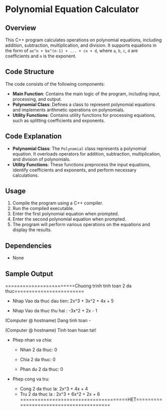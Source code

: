 # Polynomial Equation Calculator

## Overview

This C++ program calculates operations on polynomial equations, including addition, subtraction, multiplication, and division. It supports equations in the form of `ax^n + bx^(n-1) + ... + cx + d`, where `a`, `b`, `c`, `d` are coefficients and `n` is the exponent.

## Code Structure

The code consists of the following components:

- **Main Function**: Contains the main logic of the program, including input, processing, and output.
- **Polynomial Class**: Defines a class to represent polynomial equations and implements arithmetic operations on polynomials.
- **Utility Functions**: Contains utility functions for processing equations, such as splitting coefficients and exponents.

## Code Explanation

- **Polynomial Class**: The `Polynomial` class represents a polynomial equation. It overloads operators for addition, subtraction, multiplication, and division of polynomials.
- **Utility Functions**: These functions preprocess the input equations, identify coefficients and exponents, and perform necessary calculations.

## Usage

1. Compile the program using a C++ compiler.
2. Run the compiled executable.
3. Enter the first polynomial equation when prompted.
4. Enter the second polynomial equation when prompted.
5. The program will perform various operations on the equations and display the results.

## Dependencies

- None

## Sample Output
========================Chuong trinh tinh toan 2 da thuc========================
+ Nhap Vao da thuc dau tien:  2x^3 + 3x^2 + 4x + 5

+ Nhap Vao da thuc thu hai :  -3x^2 + 2x - 1

(Computer @ hostname) Dang tinh toan -

(Computer @ hostname) Tinh toan hoan tat!

+ Phep nhan va chia:

     - Nhan 2 da thuc:     0

     - Chia 2 da thuc:     0

     - Phan du 2 da thuc:  0

+ Phep cong va tru:

     - Cong 2 da thuc la:  2x^3 + 4x + 4
     - Tru 2 da thuc la :  2x^3 + 6x^2 + 2x + 6
=====================================HET========================================

